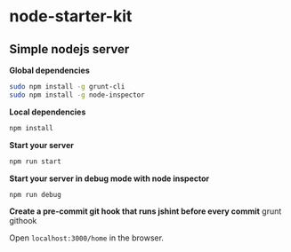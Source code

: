 node-starter-kit
=====

Simple nodejs server
---

**Global dependencies**
```sh
sudo npm install -g grunt-cli
sudo npm install -g node-inspector
```

**Local dependencies**
```sh
npm install
```

**Start your server**
```js
npm run start
```

**Start your server in debug mode with node inspector**
```js
npm run debug
```

**Create a pre-commit git hook that runs jshint before every commit**
grunt githook

Open `localhost:3000/home` in the browser.